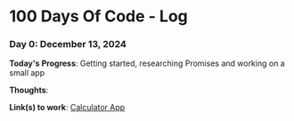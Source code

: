 # 100 Days Of Code - Log

<!-- ### Day 0: February 30, 2016 (Example 1)
##### (delete me or comment me out)

**Today's Progress**: Fixed CSS, worked on canvas functionality for the app.

**Thoughts:** I really struggled with CSS, but, overall, I feel like I am slowly getting better at it. Canvas is still new for me, but I managed to figure out some basic functionality.

**Link to work:** [Calculator App](http://www.example.com) -->

### Day 0: December 13, 2024

**Today's Progress**: Getting started, researching Promises and working on a small app

**Thoughts**:

**Link(s) to work**: [Calculator App](http://www.example.com)
